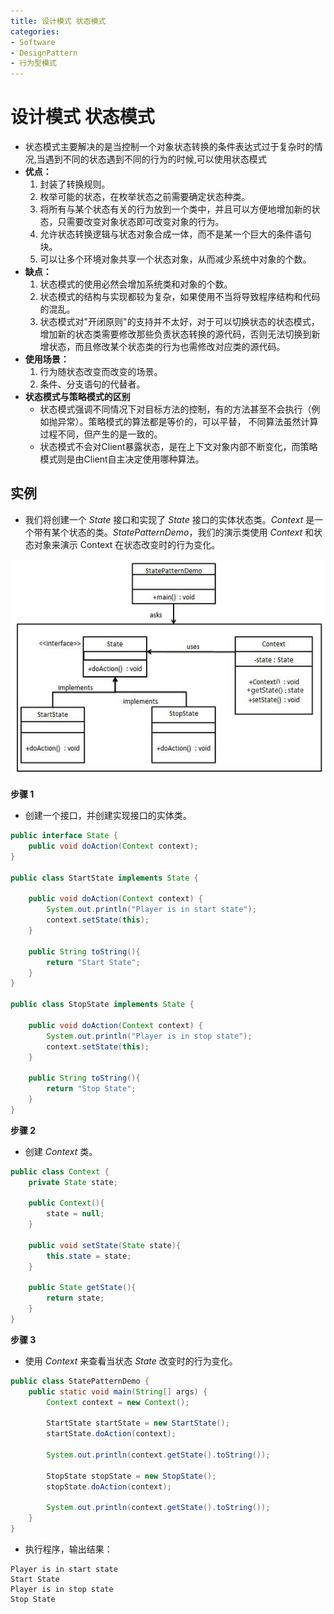 ```yaml
---
title: 设计模式 状态模式
categories:
- Software
- DesignPattern
- 行为型模式
---
```

# 设计模式 状态模式

- 状态模式主要解决的是当控制一个对象状态转换的条件表达式过于复杂时的情况,当遇到不同的状态遇到不同的行为的时候,可以使用状态模式
- **优点：**
    1. 封装了转换规则。 
    2. 枚举可能的状态，在枚举状态之前需要确定状态种类。
    3. 将所有与某个状态有关的行为放到一个类中，并且可以方便地增加新的状态，只需要改变对象状态即可改变对象的行为。
    4. 允许状态转换逻辑与状态对象合成一体，而不是某一个巨大的条件语句块。
    5. 可以让多个环境对象共享一个状态对象，从而减少系统中对象的个数。
- **缺点：** 
    1. 状态模式的使用必然会增加系统类和对象的个数。
    2. 状态模式的结构与实现都较为复杂，如果使用不当将导致程序结构和代码的混乱。
    3. 状态模式对"开闭原则"的支持并不太好，对于可以切换状态的状态模式，增加新的状态类需要修改那些负责状态转换的源代码，否则无法切换到新增状态，而且修改某个状态类的行为也需修改对应类的源代码。
- **使用场景：** 
    1. 行为随状态改变而改变的场景。
    2. 条件、分支语句的代替者。
- **状态模式与策略模式的区别**
    - 状态模式强调不同情况下对目标方法的控制，有的方法甚至不会执行（例如抛异常）。策略模式的算法都是等价的，可以平替， 不同算法虽然计算过程不同，但产生的是一致的。
    - 状态模式不会对Client暴露状态，是在上下文对象内部不断变化，而策略模式则是由Client自主决定使用哪种算法。

## 实例

- 我们将创建一个 *State* 接口和实现了 *State* 接口的实体状态类。*Context* 是一个带有某个状态的类。*StatePatternDemo*，我们的演示类使用 *Context* 和状态对象来演示 Context 在状态改变时的行为变化。

![状态模式的 UML 图](https://raw.githubusercontent.com/LuShan123888/Files/main/Pictures/state_pattern_uml_diagram.png)

**步骤 1**

- 创建一个接口，并创建实现接口的实体类。

```java
public interface State {
    public void doAction(Context context);
}

public class StartState implements State {

    public void doAction(Context context) {
        System.out.println("Player is in start state");
        context.setState(this); 
    }

    public String toString(){
        return "Start State";
    }
}

public class StopState implements State {

    public void doAction(Context context) {
        System.out.println("Player is in stop state");
        context.setState(this); 
    }

    public String toString(){
        return "Stop State";
    }
}
```

**步骤 2**

- 创建 *Context* 类。

```java
public class Context {
    private State state;

    public Context(){
        state = null;
    }

    public void setState(State state){
        this.state = state;     
    }

    public State getState(){
        return state;
    }
}
```

**步骤 3**

- 使用 *Context* 来查看当状态 *State* 改变时的行为变化。

```java
public class StatePatternDemo {
    public static void main(String[] args) {
        Context context = new Context();

        StartState startState = new StartState();
        startState.doAction(context);

        System.out.println(context.getState().toString());

        StopState stopState = new StopState();
        stopState.doAction(context);

        System.out.println(context.getState().toString());
    }
}
```

- 执行程序，输出结果：

```
Player is in start state
Start State
Player is in stop state
Stop State
```